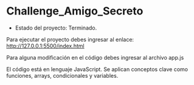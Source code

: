 <h1>Challenge_Amigo_Secreto</h1>

- Estado del proyecto: Terminado.

Para ejecutar el proyecto debes ingresar al enlace: 
http://127.0.0.1:5500/index.html

Para alguna modificación en el código debes ingresar al archivo app.js

El código está en lenguaje JavaScript.  Se aplican conceptos clave como funciones, arrays, condicionales y variables. 
